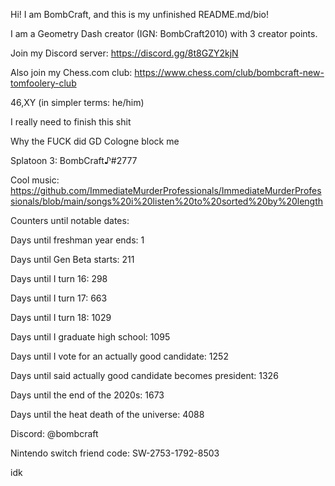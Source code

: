 Hi! I am BombCraft, and this is my unfinished README.md/bio!

I am a Geometry Dash creator (IGN: BombCraft2010) with 3 creator points.

Join my Discord server: https://discord.gg/8t8GZY2kjN

Also join my Chess.com club: https://www.chess.com/club/bombcraft-new-tomfoolery-club

46,XY (in simpler terms: he/him)

I really need to finish this shit

Why the FUCK did GD Cologne block me

Splatoon 3: BombCraft♪#2777

Cool music: https://github.com/ImmediateMurderProfessionals/ImmediateMurderProfessionals/blob/main/songs%20i%20listen%20to%20sorted%20by%20length

Counters until notable dates:

Days until freshman year ends: 1

Days until Gen Beta starts: 211

Days until I turn 16: 298

Days until I turn 17: 663

Days until I turn 18: 1029

Days until I graduate high school: 1095

Days until I vote for an actually good candidate: 1252

Days until said actually good candidate becomes president: 1326

Days until the end of the 2020s: 1673

Days until the heat death of the universe: 4088

Discord: @bombcraft

Nintendo switch friend code: SW-2753-1792-8503

idk
